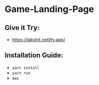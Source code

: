 # Game-Landing-Page

## Give it Try:
 - https://lakshit.netlify.app/

## Installation Guide:
 - `yarn install`
 - `yarn run`
 - `dev`
